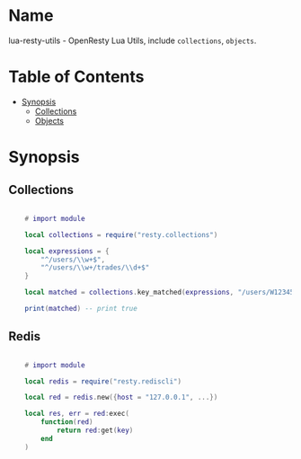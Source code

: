 # Name

lua-resty-utils - OpenResty Lua Utils, include `collections`, `objects`.

# Table of Contents

* [Synopsis](#synopsis)
  * [Collections](#collections)
  * [Objects](#objects)

# Synopsis

## Collections

```lua

    # import module

    local collections = require("resty.collections")

    local expressions = {
    	"^/users/\\w+$",
    	"^/users/\\w+/trades/\\d+$"
    }

    local matched = collections.key_matched(expressions, "/users/W1234567")

    print(matched) -- print true
```

## Redis

```lua

    # import module

    local redis = require("resty.rediscli")

    local red = redis.new({host = "127.0.0.1", ...})

    local res, err = red:exec(
        function(red)
            return red:get(key)
        end
    )
```
